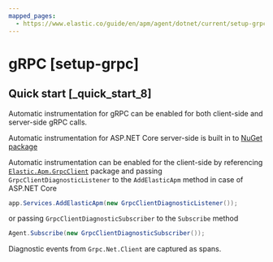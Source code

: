 ```yaml
---
mapped_pages:
  - https://www.elastic.co/guide/en/apm/agent/dotnet/current/setup-grpc.html
---
```


# gRPC [setup-grpc]


## Quick start [_quick_start_8]

Automatic instrumentation for gRPC can be enabled for both client-side and server-side gRPC calls.

Automatic instrumentation for ASP.NET Core server-side is built in to [NuGet package](/reference/setup-asp-net-core.md)

Automatic instrumentation can be enabled for the client-side by referencing [`Elastic.Apm.GrpcClient`](https://www.nuget.org/packages/Elastic.Apm.GrpcClient) package and passing `GrpcClientDiagnosticListener` to the `AddElasticApm` method in case of ASP.NET Core

```csharp
app.Services.AddElasticApm(new GrpcClientDiagnosticListener());
```

or passing `GrpcClientDiagnosticSubscriber` to the `Subscribe` method

```csharp
Agent.Subscribe(new GrpcClientDiagnosticSubscriber());
```

Diagnostic events from `Grpc.Net.Client` are captured as spans.

